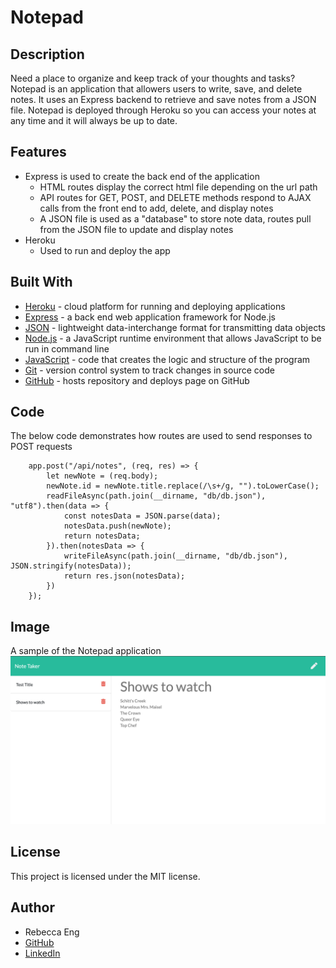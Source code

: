 # Notepad

## Description
Need a place to organize and keep track of your thoughts and tasks? Notepad is an application that allowers users to write, save, and delete notes. It uses an Express backend to retrieve and save notes from a JSON file. Notepad is deployed through Heroku so you can access your notes at any time and it will always be up to date. 

## Features
* Express is used to create the back end of the application
    * HTML routes display the correct html file depending on the url path
    * API routes for GET, POST, and DELETE methods respond to AJAX calls from the front end to add, delete, and display notes
    * A JSON file is used as a "database" to store note data, routes pull from the JSON file to update and display notes
* Heroku
    * Used to run and deploy the app



## Built With
* [Heroku](https://heroku.com/) - cloud platform for running and deploying applications
* [Express](https://expressjs.com/) - a back end web application framework for Node.js
* [JSON](https://www.json.org/json-en.html) - lightweight data-interchange format for transmitting data objects
* [Node.js](https://nodejs.org/en/) - a JavaScript runtime environment that allows JavaScript to be run in command line
* [JavaScript](https://developer.mozilla.org/en-US/docs/Web/JavaScript) - code that creates the logic and structure of the program
* [Git](https://git-scm.com/) - version control system to track changes in source code
* [GitHub](https://github.com/) - hosts repository and deploys page on GitHub

## Code
The below code demonstrates how routes are used to send responses to POST requests

        app.post("/api/notes", (req, res) => {
            let newNote = (req.body);
            newNote.id = newNote.title.replace(/\s+/g, "").toLowerCase();
            readFileAsync(path.join(__dirname, "db/db.json"), "utf8").then(data => {
                const notesData = JSON.parse(data);
                notesData.push(newNote);
                return notesData;
            }).then(notesData => {
                writeFileAsync(path.join(__dirname, "db/db.json"), JSON.stringify(notesData));
                return res.json(notesData);
            })
        });

## Image
A sample of the Notepad application
![Notepad](images/Notepad.png)

## License
This project is licensed under the MIT license.

## Author
* Rebecca Eng
* [GitHub](https://github.com/engrebecca)
* [LinkedIn](https://www.linkedin.com/in/engrebecca/)
